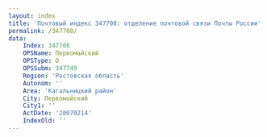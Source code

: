 ```yaml
---
layout: index
title: 'Почтовый индекс 347708: отделение почтовой связи Почты России'
permalink: /347708/
data:
    Index: 347708
    OPSName: Первомайский
    OPSType: О
    OPSSubm: 347749
    Region: 'Ростовская область'
    Autonom: ''
    Area: 'Кагальницкий район'
    City: Первомайский
    City1: ''
    ActDate: '20070214'
    IndexOld: ''
---
```

